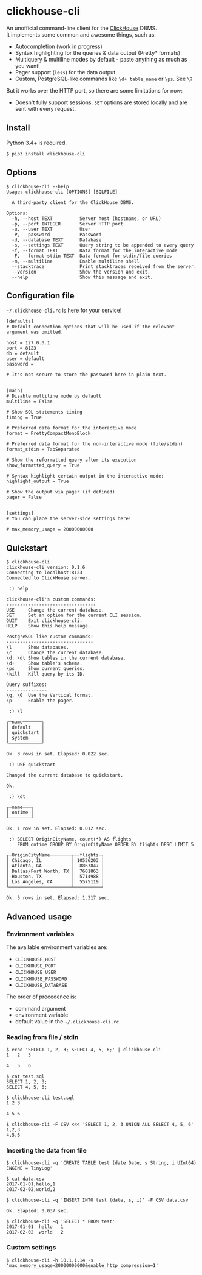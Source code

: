 # clickhouse-cli

An unofficial command-line client for the [ClickHouse](https://clickhouse.yandex/) DBMS.  
It implements some common and awesome things, such as:

  - Autocompletion (work in progress)
  - Syntax highlighting for the queries & data output (Pretty* formats)
  - Multiquery & multiline modes by default - paste anything as much as you want!
  - Pager support (`less`) for the data output
  - Custom, PostgreSQL-like commands like `\d+ table_name` or `\ps`. See `\?`

But it works over the HTTP port, so there are some limitations for now:

  - Doesn't fully support sessions. `SET` options are stored locally and are sent with every request.

## Install

Python 3.4+ is required.

    $ pip3 install clickhouse-cli


## Options

    $ clickhouse-cli --help
    Usage: clickhouse-cli [OPTIONS] [SQLFILE]
    
      A third-party client for the ClickHouse DBMS.
    
    Options:
      -h, --host TEXT          Server host (hostname, or URL)
      -p, --port INTEGER       Server HTTP port
      -u, --user TEXT          User
      -P, --password           Password
      -d, --database TEXT      Database
      -s, --settings TEXT      Query string to be appended to every query
      -f, --format TEXT        Data format for the interactive mode
      -F, --format-stdin TEXT  Data format for stdin/file queries
      -m, --multiline          Enable multiline shell
      --stacktrace             Print stacktraces received from the server.
      --version                Show the version and exit.
      --help                   Show this message and exit.


## Configuration file

`~/.clickhouse-cli.rc` is here for your service!

    [defaults]
    # Default connection options that will be used if the relevant argument was omitted.

    host = 127.0.0.1
    port = 8123
    db = default
    user = default
    password = 

    # It's not secure to store the password here in plain text.


    [main]
    # Disable multiline mode by default
    multiline = False

    # Show SQL statements timing
    timing = True

    # Preferred data format for the interactive mode
    format = PrettyCompactMonoBlock

    # Preferred data format for the non-interactive mode (file/stdin)
    format_stdin = TabSeparated

    # Show the reformatted query after its execution
    show_formatted_query = True

    # Syntax highlight certain output in the interactive mode:
    highlight_output = True

    # Show the output via pager (if defined)
    pager = False


    [settings]  
    # You can place the server-side settings here!

    # max_memory_usage = 20000000000


## Quickstart

    $ clickhouse-cli
    clickhouse-cli version: 0.1.6
    Connecting to localhost:8123
    Connected to ClickHouse server.

     :) help

    clickhouse-cli's custom commands:
    ---------------------------------
    USE     Change the current database.
    SET     Set an option for the current CLI session.
    QUIT    Exit clickhouse-cli.
    HELP    Show this help message.

    PostgreSQL-like custom commands:
    --------------------------------
    \l      Show databases.
    \c      Change the current database.
    \d, \dt Show tables in the current database.
    \d+     Show table's schema.
    \ps     Show current queries.
    \kill   Kill query by its ID.

    Query suffixes:
    ---------------
    \g, \G  Use the Vertical format.
    \p      Enable the pager.

     :) \l

    ┌─name───────┐
    │ default    │
    │ quickstart │
    │ system     │
    └────────────┘

    Ok. 3 rows in set. Elapsed: 0.022 sec.

     :) USE quickstart

    Changed the current database to quickstart.

    Ok.

     :) \dt

    ┌─name───┐
    │ ontime │
    └────────┘

    Ok. 1 row in set. Elapsed: 0.012 sec.

     :) SELECT OriginCityName, count(*) AS flights
        FROM ontime GROUP BY OriginCityName ORDER BY flights DESC LIMIT 5

    ┌─OriginCityName────────┬──flights─┐
    │ Chicago, IL           │ 10536203 │
    │ Atlanta, GA           │  8867847 │
    │ Dallas/Fort Worth, TX │  7601863 │
    │ Houston, TX           │  5714988 │
    │ Los Angeles, CA       │  5575119 │
    └───────────────────────┴──────────┘

    Ok. 5 rows in set. Elapsed: 1.317 sec.


## Advanced usage

### Environment variables

The available environment variables are:

 - `CLICKHOUSE_HOST`
 - `CLICKHOUSE_PORT`
 - `CLICKHOUSE_USER`
 - `CLICKHOUSE_PASSWORD`
 - `CLICKHOUSE_DATABASE`

The order of precedence is:

 - command argument
 - environment variable
 - default value in the `~/.clickhouse-cli.rc`

### Reading from file / stdin

    $ echo 'SELECT 1, 2, 3; SELECT 4, 5, 6;' | clickhouse-cli
    1	2	3

    4	5	6

    $ cat test.sql
    SELECT 1, 2, 3;
    SELECT 4, 5, 6;

    $ clickhouse-cli test.sql
    1 2 3

    4 5 6

    $ clickhouse-cli -F CSV <<< 'SELECT 1, 2, 3 UNION ALL SELECT 4, 5, 6'
    1,2,3
    4,5,6

### Inserting the data from file

    $ clickhouse-cli -q 'CREATE TABLE test (date Date, s String, i UInt64) ENGINE = TinyLog'

    $ cat data.csv
    2017-01-01,hello,1
    2017-02-02,world,2

    $ clickhouse-cli -q 'INSERT INTO test (date, s, i)' -F CSV data.csv

    Ok. Elapsed: 0.037 sec.
    
    $ clickhouse-cli -q 'SELECT * FROM test'
    2017-01-01	hello	1
    2017-02-02	world	2

### Custom settings

    $ clickhouse-cli -h 10.1.1.14 -s 'max_memory_usage=20000000000&enable_http_compression=1'
